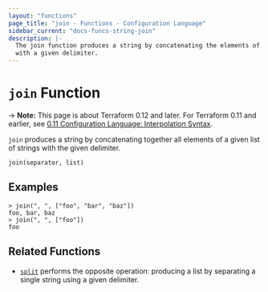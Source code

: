 ```yaml
---
layout: "functions"
page_title: "join - Functions - Configuration Language"
sidebar_current: "docs-funcs-string-join"
description: |-
  The join function produces a string by concatenating the elements of a list
  with a given delimiter.
---
```


# `join` Function

-> **Note:** This page is about Terraform 0.12 and later. For Terraform 0.11 and
earlier, see
[0.11 Configuration Language: Interpolation Syntax](../../configuration-0-11/interpolation.html).

`join` produces a string by concatenating together all elements of a given
list of strings with the given delimiter.

```hcl
join(separator, list)
```

## Examples

```
> join(", ", ["foo", "bar", "baz"])
foo, bar, baz
> join(", ", ["foo"])
foo
```

## Related Functions

* [`split`](./split.html) performs the opposite operation: producing a list
  by separating a single string using a given delimiter.
